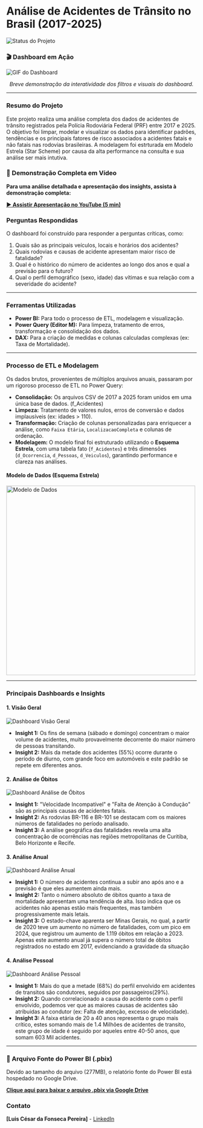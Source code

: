# Análise de Acidentes de Trânsito no Brasil (2017-2025)

![Status do Projeto](https://img.shields.io/badge/Status-Concluído-brightgreen)

### 🎬 Dashboard em Ação
![GIF do Dashboard](imagens/dashboard.gif)  
*<p align="center">Breve demonstração da interatividade dos filtros e visuais do dashboard.</p>*

---

### Resumo do Projeto
Este projeto realiza uma análise completa dos dados de acidentes de trânsito registrados pela Polícia Rodoviária Federal (PRF) entre 2017 e 2025. O objetivo foi limpar, modelar e visualizar os dados para identificar padrões, tendências e os principais fatores de risco associados a acidentes fatais e não fatais nas rodovias brasileiras. A modelagem foi estrturada em Modelo Estrela (Star Scheme) por causa da alta performance na consulta e sua análise ser mais intutiva.

### 🎥 Demonstração Completa em Vídeo
**Para uma análise detalhada e apresentação dos insights, assista à demonstração completa:**

**[▶️ Assistir Apresentação no YouTube (5 min)](https://youtu.be/9iuoat1K0Oo)**

### Perguntas Respondidas
O dashboard foi construído para responder a perguntas críticas, como:
1.  Quais são as principais veículos, locais e horários dos acidentes?
2.  Quais rodovias e causas de acidente apresentam maior risco de fatalidade?
3.  Qual é o histórico do número de acidentes ao longo dos anos e qual a previsão para o futuro?
4.  Qual o perfil demográfico (sexo, idade) das vítimas e sua relação com a severidade do acidente?

---

### Ferramentas Utilizadas
* **Power BI:** Para todo o processo de ETL, modelagem e visualização.
* **Power Query (Editor M):** Para limpeza, tratamento de erros, transformação e consolidação dos dados.
* **DAX:** Para a criação de medidas e colunas calculadas complexas (ex: Taxa de Mortalidade).

---

### Processo de ETL e Modelagem
Os dados brutos, provenientes de múltiplos arquivos anuais, passaram por um rigoroso processo de ETL no Power Query:
* **Consolidação:** Os arquivos CSV de 2017 a 2025 foram unidos em uma única base de dados. (f_Acidentes)
* **Limpeza:** Tratamento de valores nulos, erros de conversão e dados implausíveis (ex: idades > 110).
* **Transformação:** Criação de colunas personalizadas para enriquecer a análise, como `Faixa Etária`, `LocalizacaoCompleta` e colunas de ordenação.
* **Modelagem:** O modelo final foi estruturado utilizando o **Esquema Estrela**, com uma tabela fato (`f_Acidentes`) e três dimensões (`d_Ocorrencia`, `d_Pessoas`, `d_Veiculos`), garantindo performance e clareza nas análises.

#### Modelo de Dados (Esquema Estrela)
<img src="imagens/estrela.jpg" alt="Modelo de Dados" width="500"/>

---

### Principais Dashboards e Insights

#### 1. Visão Geral
![Dashboard Visão Geral](imagens/visaogeral.jpg)
* **Insight 1:** Os fins de semana (sábado e domingo) concentram o maior volume de acidentes, muito provavelmente decorrente do maior número de pessoas transitando.
* **Insight 2:** Mais da metade dos acidentes (55%) ocorre durante o período de diurno, com grande foco em automóveis e este padrão se repete em diferentes anos.

#### 2. Análise de Óbitos
![Dashboard Análise de Óbitos](imagens/obitos.jpg)
* **Insight 1:** "Velocidade Incompatível" e "Falta de Atenção à Condução" são as principais causas de acidentes fatais.
* **Insight 2:** As rodovias BR-116 e BR-101 se destacam com os maiores números de fatalidades no período analisado.
* **Insight 3:** A análise geográfica das fatalidades revela uma alta concentração de ocorrências nas regiões metropolitanas de Curitiba, Belo Horizonte e Recife.

#### 3. Análise Anual
![Dashboard Análise Anual](imagens/anual.jpg)
* **Insight 1:** O número de acidentes continua a subir ano após ano e a previsão é que eles aumentem ainda mais.
* **Insight 2:** Tanto o número absoluto de óbitos quanto a taxa de mortalidade apresentam uma tendência de alta. Isso indica que os acidentes não apenas estão mais frequentes, mas também progressivamente mais letais.
* **Insight 3:** O estado-chave aparenta ser Minas Gerais, no qual, a partir de 2020 teve um aumento no número de fatalidades, com um pico em 2024, que registrou um aumento de 1.119 óbitos em relação a 2023. Apenas este aumento anual já supera o número total de óbitos registrados no estado em 2017, evidenciando a gravidade da situação

#### 4. Análise Pessoal
![Dashboard Análise Pessoal](imagens/pessoal.jpg)
* **Insight 1:** Mais do que a metade (68%) do perfil envolvido em acidentes de transitos são condutores, seguidos por passageiros(29%).
* **Insight 2:** Quando correlacionado a causa do acidente com o perfil envolvido, podemos ver que as maiores causas de acidentes são atribuidas ao condutor (ex: Falta de atenção, excesso de velocidade).
* **Insight 3:** A faixa etária de 20 a 40 anos representa o grupo mais crítico, estes somando mais de 1.4 Milhões de acidentes de transito, este grupo de idade é seguido por aqueles entre 40-50 anos, que somam 603 Mil acidentes.
---

### 📂 Arquivo Fonte do Power BI (.pbix)
Devido ao tamanho do arquivo (277MB), o relatório fonte do Power BI está hospedado no Google Drive.

**[Clique aqui para baixar o arquivo .pbix via Google Drive](https://drive.google.com/file/d/1h38cj5MR65cn3l1LxkEjdk-qriF3fFkL/view?usp=sharing)**

### Contato
**[Luis César da Fonseca Pereira]** - [LinkedIn](https://www.linkedin.com/in/luis-cesar-pereira/) 
